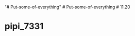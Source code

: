 "# Put-some-of-everything" 
#   P u t - s o m e - o f - e v e r y t h i n g  
 # 11.20
# pipi_7331

